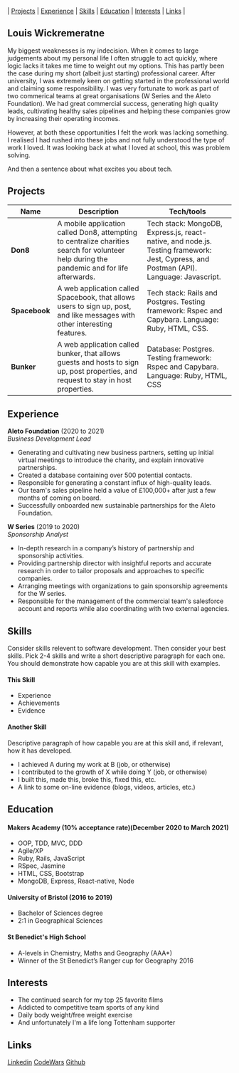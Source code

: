 | [Projects](#projects) | [Experience](#experience) | [Skills](#skills) | [Education](#education) | [Interests](#interests) | [Links](#links) |

## Louis Wickremeratne

My biggest weaknesses is my indecision. When it comes to large judgements about my personal life I often struggle to act quickly, where logic lacks it takes me time to weight out my options. This has partly been the case during my short (albeit just starting) professional career. After university, I was extremely keen on getting started in the professional world and claiming some responsibility. I was very fortunate to work as part of two commerical teams at great organisations (W Series and the Aleto Foundation). We had great commercial success, generating high quality leads, cultivating healthy sales pipelines and helping these companies grow by increasing their operating incomes.

However, at both these opportunities I felt the work was lacking something. I realised I had rushed into these jobs and not fully understood the type of work I loved. It was looking back at what I loved at school, this was problem solving. 

And then a sentence about what excites you about tech.

## Projects

| Name                         | Description       | Tech/tools        |
| ---------------------------- | ----------------- | ----------------- |
| **Don8**                     | A mobile application called Don8, attempting to centralize charities search for volunteer help during the pandemic and for life afterwards. | Tech stack: MongoDB, Express.js, react-native, and node.js. Testing framework: Jest, Cypress, and Postman (API). Language: Javascript. |
| **Spacebook** | A web application called Spacebook, that allows users to sign up, post, and like messages with other interesting features. | Tech stack: Rails and Postgres. Testing framework: Rspec and Capybara. Language: Ruby, HTML, CSS. |
| **Bunker**    | A web application called bunker, that allows guests and hosts to sign up, post properties, and request to stay in host properties. | Database: Postgres. Testing framework: Rspec and Capybara. Language: Ruby, HTML, CSS |

## Experience

**Aleto Foundation** (2020 to 2021)  
_Business Development Lead_

- Generating and cultivating new business partners, setting up initial virtual meetings to introduce the charity, and explain innovative partnerships.
- Created a database containing over 500 potential contacts.
- Responsible for generating a constant influx of high-quality leads.
- Our team's sales pipeline held a value of £100,000+ after just a few months of coming on board. 
- Successfully onboarded new sustainable partnerships for the Aleto Foundation.

**W Series** (2019 to 2020)  
_Sponsorship Analyst_

- In-depth research in a company’s history of partnership and sponsorship activities.
- Providing partnership director with insightful reports and accurate research in order to tailor proposals and approaches to specific companies.
- Arranging meetings with organizations to gain sponsorship agreements for the W series.  
- Responsible for the management of the commercial team's salesforce account and reports while also coordinating with two external agencies.

## Skills

Consider skills relevent to software development. Then consider your best skills. Pick 2-4 skills and write a short descriptive paragraph for each one. You should demonstrate how capable you are at this skill with examples.

#### This Skill

- Experience
- Achievements
- Evidence

#### Another Skill

Descriptive paragraph of how capable you are at this skill and, if relevant, how it has developed.

- I achieved A during my work at B (job, or otherwise)
- I contributed to the growth of X while doing Y (job, or otherwise)
- I built this, made this, broke this, fixed this, etc.
- A link to some on-line evidence (blogs, videos, articles, etc.)

## Education

#### Makers Academy (10% acceptance rate)(December 2020 to March 2021)

- OOP, TDD, MVC, DDD
- Agile/XP
- Ruby, Rails, JavaScript
- RSpec, Jasmine
- HTML, CSS, Bootstrap
- MongoDB, Express, React-native, Node

#### University of Bristol (2016 to 2019)

- Bachelor of Sciences degree
- 2:1 in Geographical Sciences

#### St Benedict's High School

- A-levels in Chemistry, Maths and Geography (AAA*) 
- Winner of the St Benedict’s Ranger cup for Geography 2016

## Interests

- The continued search for my top 25 favorite films 
- Addicted to competitive team sports of any kind 
- Daily body weight/free weight exercise 
- And unfortunately I'm a life long Tottenham supporter

## Links

[Linkedin]()
[CodeWars]()
[Github]()
